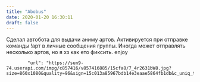 ```yaml
---
title: "Abobus"
date: 2020-01-20 16:30:11
draft: false
---
```


Сделал автобота для выдачи аниму артов. Активируется при отправке команды
!арт
в личные сообщения группы. Иногда может отправлять несколько артов, но я хз как ето фиксить. enjoy

            "url": "https://sun9-74.userapi.com/impg/c857416/v857416885/15cfa8/7_4r2631bW8.jpg?size=860x1080&quality=96&sign=15c013a85967bdb14e3eaae5864fb1db&c_uniq_tag=bOi_WLKkklosXM26pWsyLA2Shz4uEvfnMR2OTM_Tn80&type=album",
